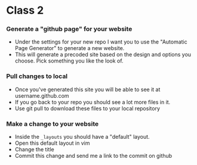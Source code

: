 # Class 2

### Generate a "github page" for your website
- Under the settings for your new repo I want you to use the "Automatic Page Generator" to generate a new website.
- This will generate a precoded site based on the design and options you choose. Pick something you like the look of.

### Pull changes to local
- Once you've generated this site you will be able to see it at username.github.com
- If you go back to your repo you should see a lot more files in it.
- Use git pull to download these files to your local repository

### Make a change to your website
- Inside the `_layouts` you should have a "default" layout.
- Open this default layout in vim
- Change the title
- Commit this change and send me a link to the commit on github

